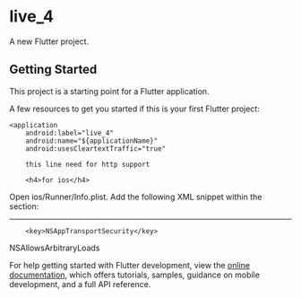 # live_4

A new Flutter project.

## Getting Started

This project is a starting point for a Flutter application.

A few resources to get you started if this is your first Flutter project:

    <application
        android:label="live_4"
        android:name="${applicationName}"
        android:usesCleartextTraffic="true"

        this line need for http support
        
        <h4>for ios</h4>
Open ios/Runner/Info.plist.
Add the following XML snippet within the <dict> section:

-------------------

        <key>NSAppTransportSecurity</key>
<dict>
    <key>NSAllowsArbitraryLoads</key>
    <true/>
</dict>

For help getting started with Flutter development, view the
[online documentation](https://docs.flutter.dev/), which offers tutorials,
samples, guidance on mobile development, and a full API reference.

